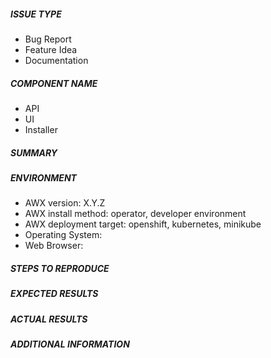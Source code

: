 <!---
The Ansible community is highly committed to the security of our open source
projects.  Security concerns should be reported directly by email to
security@ansible.com.  For more information on the Ansible community's
practices regarding responsible disclosure, see
https://www.ansible.com/security
-->

##### ISSUE TYPE
<!--- Pick one below and delete the rest: -->
 - Bug Report
 - Feature Idea
 - Documentation

##### COMPONENT NAME
<!-- Pick the area of AWX for this issue, you can have multiple, delete the rest: -->
 - API
 - UI
 - Installer

##### SUMMARY
<!-- Briefly describe the problem. -->

##### ENVIRONMENT
* AWX version: X.Y.Z
* AWX install method: operator, developer environment
* AWX deployment target: openshift, kubernetes, minikube
* Operating System:
* Web Browser:

##### STEPS TO REPRODUCE

<!-- For new features, show how the feature would be used. For bugs, please show
exactly how to reproduce the problem. Ideally, provide all steps and data needed
to recreate the bug from a new awx install. -->

##### EXPECTED RESULTS

<!-- For bug reports, what did you expect to happen when running the steps
above? -->

##### ACTUAL RESULTS

<!-- For bug reports, what actually happened? -->

##### ADDITIONAL INFORMATION

<!-- Include any links to sosreport, database dumps, screenshots or other
information. -->
